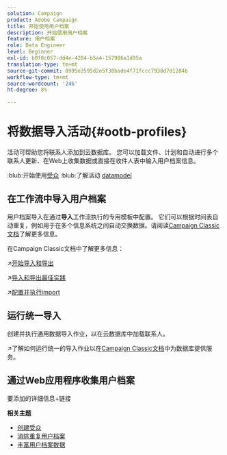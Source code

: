 ```yaml
---
solution: Campaign
product: Adobe Campaign
title: 开始使用用户档案
description: 开始使用用户档案
feature: 用户档案
role: Data Engineer
level: Beginner
exl-id: b0f8c057-dd4e-4284-b5a4-157986a1d95a
translation-type: tm+mt
source-git-commit: 0995e3595d2e5f38bade4f71fccc7938d7d1284b
workflow-type: tm+mt
source-wordcount: '246'
ht-degree: 8%

---
```


# 将数据导入活动{#ootb-profiles}

活动可帮助您将联系人添加到云数据库。 您可以加载文件、计划和自动进行多个联系人更新、在Web上收集数据或直接在收件人表中输入用户档案信息。

:blub:开始使用[受众](audiences.md)
:blub:了解活动 [datamodel](../dev/datamodel.md)

## 在工作流中导入用户档案

用户档案导入在通过&#x200B;**导入**&#x200B;工作流执行的专用模板中配置。 它们可以根据时间表自动重复，例如用于在多个信息系统之间自动交换数据。请阅读[Campaign Classic文档](https://experienceleague.adobe.com/docs/campaign-classic/using/getting-started/importing-and-exporting-data/import-export-workflows.html)了解更多信息。


在Campaign Classic文档中了解更多信息：

:arrow_upper_right:[开始导入和导出](https://experienceleague.adobe.com/docs/campaign-classic/using/getting-started/importing-and-exporting-data/get-started-data-import-export.html)

:arrow_upper_right:[导入和导出最佳实践](https://experienceleague.adobe.com/docs/campaign-classic/using/getting-started/importing-and-exporting-data/best-practices/import-export-best-practices.html)

:arrow_upper_right:[配置并执行import](https://experienceleague.adobe.com/docs/campaign-classic/using/getting-started/importing-and-exporting-data/generic-imports-exports/executing-import-jobs.html)

## 运行统一导入

创建并执行通用数据导入作业，以在云数据库中加载联系人。

:arrow_upper_right:了解如何运行统一的导入作业以在[Campaign Classic文档](https://experienceleague.adobe.com/docs/campaign-classic/using/getting-started/importing-and-exporting-data/generic-imports-exports/about-generic-imports-exports.html)中为数据库提供服务。

## 通过Web应用程序收集用户档案

要添加的详细信息+链接


**相关主题**

* [创建受众](audiences.md)
* [消除重复用户档案](https://experienceleague.adobe.com/docs/campaign-classic/using/automating-with-workflows/use-cases/data-management/deduplication-merge.html)
* [丰富用户档案数据](https://experienceleague.adobe.com/docs/campaign-classic/using/automating-with-workflows/use-cases/data-management/enriching-data.html)
